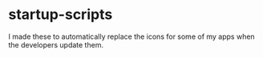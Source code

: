 # startup-scripts
I made these to automatically replace the icons for some of my apps when the developers update them.
